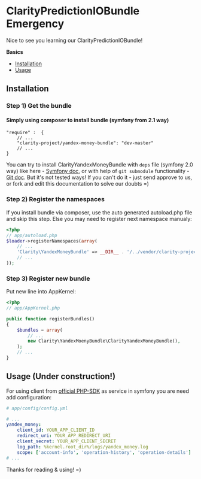 ClarityPredictionIOBundle Emergency
==========================

Nice to see you learning our ClarityPredictionIOBundle!

**Basics**

* [Installation](#installation)
* [Usage](#usage)

<a name="installation"></a>

## Installation

### Step 1) Get the bundle

#### Simply using composer to install bundle (symfony from 2.1 way)

    "require" :  {
        // ...
        "clarity-project/yandex-money-bundle": "dev-master"
        // ...
    }

You can try to install ClarityYandexMoneyBundle with `deps` file (symfony 2.0 way) like here -  [Symfony doc](http://symfony.com/doc/2.0/cookbook/workflow/new_project_git.html#managing-vendor-libraries-with-bin-vendors-and-deps), 
or with help of `git submodule` functionality - [Git doc](http://git-scm.com/book/en/Git-Tools-Submodules#Starting-with-Submodules).
But it's not tested ways! If you can't do it - just send approve to us, or fork and edit this documentation to solve our doubts =)

### Step 2) Register the namespaces

If you install bundle via composer, use the auto generated autoload.php file and skip this step.
Else you may need to register next namespace manualy:

``` php
<?php
// app/autoload.php
$loader->registerNamespaces(array(
    // ...
    'Clarity\YandexMoneyBundle' => __DIR__ . '/../vendor/clarity-project/yandex-money-bundle/Clarity/YandexMoneyBundle',
    // ...
));
```

### Step 3) Register new bundle

Put new line into AppKernel:

``` php
<?php
// app/AppKernel.php

public function registerBundles()
{
    $bundles = array(
        // ...
        new Clarity\YandexMoenyBundle\ClarityYandexMoneyBundle(),
    );
    // ...
}
```

<a name="usage"></a>

## Usage (Under construction!)

For using client from [official PHP-SDK](https://github.com/yandex-money/yandex-money-sdk-php) as service in symfony you are need add configuration:

``` yml
# app/config/config.yml

# ...
yandex_money:
    client_id: YOUR_APP_CLIENT_ID
    redirect_uri: YOUR_APP_REDIRECT_URI
    client_secret: YOUR_APP_CLIENT_SECRET
    log_path: %kernel.root_dir%/logs/yandex_money.log
    scope: ['account-info', 'operation-history', 'operation-details']
# ... 
```


Thanks for reading & using! =)
